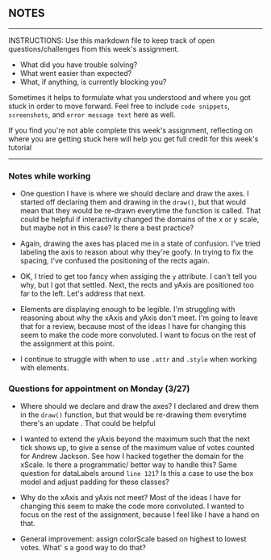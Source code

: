 ## NOTES

-----------
INSTRUCTIONS:
Use this markdown file to keep track of open questions/challenges from this week's assignment.
- What did you have trouble solving?
- What went easier than expected?
- What, if anything, is currently blocking you?

Sometimes it helps to formulate what you understood and where you got stuck in order to move forward. Feel free to include `code snippets`, `screenshots`, and `error message text` here as well.

If you find you're not able complete this week's assignment, reflecting on where you are getting stuck here will help you get full credit for this week's tutorial

------------
### Notes while working

- One question I have is where we should declare and draw the axes. 
I started off declaring them and drawing in the `draw()`, but that would mean
that they would be re-drawn everytime the function is called. That could be
helpful if interactivity changed the domains of the x or y scale, but maybe
not in this case? Is there a best practice?

- Again, drawing the axes has placed me in a state of confusion. I've tried
labeling the axis to reason about why they're goofy. In trying to fix the
spacing, I've confused the positioning of the rects again.

- OK, I tried to get too fancy when assiging the `y` attribute. I can't tell you
why, but I got that settled. Next, the rects and yAxis are positioned too far
to the left. Let's address that next.

- Elements are displaying enough to be legible. I'm struggling with reasoning
about why the xAxis and yAxis don't meet. I'm going to leave that for a review,
because most of the ideas I have for changing this seem to make the code more 
convoluted. I want to focus on the rest of the assignment at this point.

- I continue to struggle with when to use `.attr` and `.style` when working with
elements.

### Questions for appointment on Monday (3/27)

- Where should we declare and draw the axes? I declared and drew them in the
`draw()` function, but that would be re-drawing them everytime there's an update
. That could be helpful 

- I wanted to extend the yAxis beyond the maximum such that the next tick shows
up, to give a sense of the maximum value of votes counted for Andrew Jackson.
See how I hacked together the domain for the xScale. Is there a programmatic/
better way to handle this? Same question for dataLabels around `line 121`? Is 
this a case to use the box model and adjust padding for these classes? 

- Why do the xAxis and yAxis not meet? Most of the ideas I have for changing 
this seem to make the code more convoluted. I wanted to focus on the rest of the
 assignment, because I feel like I have a hand on that.

- General improvement: assign colorScale based on highest to lowest votes. What'
s a good way to do that?